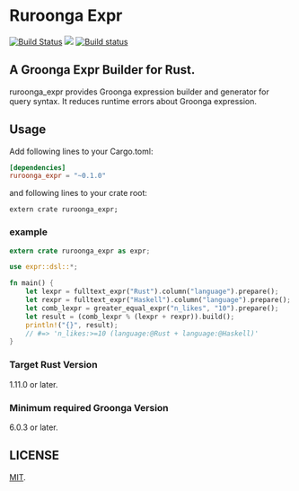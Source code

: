 Ruroonga Expr
===

[![Build Status](https://travis-ci.org/cosmo0920/ruroonga_expr.svg?branch=master)](https://travis-ci.org/cosmo0920/ruroonga_expr)
[![](http://meritbadge.herokuapp.com/ruroonga_expr)](https://crates.io/crates/ruroonga_expr)
[![Build status](https://ci.appveyor.com/api/projects/status/aswt870li4nkptjf/branch/master?svg=true)](https://ci.appveyor.com/project/cosmo0920/ruroonga-expr/branch/master)

## A Groonga Expr Builder for Rust.

ruroonga_expr provides Groonga expression builder and generator for query syntax. It reduces runtime errors about Groonga expression.

## Usage

Add following lines to your Cargo.toml:

```toml
[dependencies]
ruroonga_expr = "~0.1.0"
```

and following lines to your crate root:

```rust,ignore
extern crate ruroonga_expr;
```

### example

```rust
extern crate ruroonga_expr as expr;

use expr::dsl::*;

fn main() {
    let lexpr = fulltext_expr("Rust").column("language").prepare();
    let rexpr = fulltext_expr("Haskell").column("language").prepare();
    let comb_lexpr = greater_equal_expr("n_likes", "10").prepare();
    let result = (comb_lexpr % (lexpr + rexpr)).build();
    println!("{}", result);
    // #=> 'n_likes:>=10 (language:@Rust + language:@Haskell)'
}
```

### Target Rust Version

1.11.0 or later.

### Minimum required Groonga Version

6.0.3 or later.

## LICENSE

[MIT](LICENSE).
